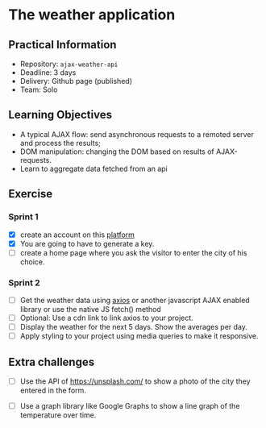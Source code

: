 # The weather application

## Practical Information

* Repository: `ajax-weather-api`
* Deadline: 3 days
* Delivery: Github page (published)
* Team: Solo

## Learning Objectives

* A typical AJAX flow: send asynchronous requests to a remoted server and process the results;
* DOM manipulation: changing the DOM based on results of AJAX-requests.
* Learn to aggregate data fetched from an api

## Exercise

### Sprint 1

- [X] create an account on this [platform](https://home.openweathermap.org/.)
- [X] You are going to have to generate a key.
- [ ] create a home page where you ask the visitor to enter the city of his choice.

### Sprint 2

- [ ] Get the weather data using [axios](https://github.com/axios/axios) or another javascript AJAX enabled library or use the native JS fetch() method
- [ ] Optional: Use a cdn link to link axios to your project.
- [ ] Display the weather for the next 5 days. Show the averages per day.
- [ ] Apply styling to your project using media queries to make it responsive.

## Extra challenges

- [ ] Use the API of https://unsplash.com/ to show a photo of the city they entered in the form.
- [ ] Use a graph library like Google Graphs to show a line graph of the temperature over time.

